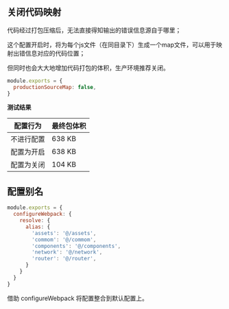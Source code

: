 ## 关闭代码映射

代码经过打包压缩后，无法直接得知输出的错误信息源自于哪里；

这个配置开启时，将为每个js文件（在同目录下）生成一个map文件，可以用于映射出错信息对应的代码位置；

但同时也会大大地增加代码打包的体积，生产环境推荐关闭。

```javascript
module.exports = {
  productionSourceMap: false,
}
```

**测试结果**

| 配置行为   | 最终包体积 |
| ---------- | ---------- |
| 不进行配置 | 638 KB     |
| 配置为开启 | 638 KB     |
| 配置为关闭 | 104 KB     |



## 配置别名

```javascript
module.exports = {
  configureWebpack: {
    resolve: {
      alias: {
        'assets': '@/assets',
        'commom': '@/commom',
        'components': '@/components',
        'network': '@/network',
        'router': '@/router',
      }
    }
  }
}
```

借助 configureWebpack 将配置整合到默认配置上。
